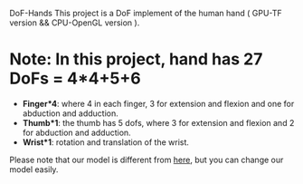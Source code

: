 DoF-Hands
This project is a DoF implement of the human hand  ( GPU-TF version && CPU-OpenGL version ). 

**Note**: In this project, hand has 27 DoFs = 4*4+5+6
=========================
- **Finger*4**: where 4 in each finger, 3 for extension and flexion and one for abduction and adduction.
- **Thumb*1**:  the thumb has 5 dofs, where 3 for extension and flexion and 2 for abduction and adduction.
- **Wrist*1**:  rotation and translation of the wrist.

Please note that our model is different from [here](https://biology.stackexchange.com/questions/30857/does-the-human-hand-have-27-degrees-of-freedom), but you can change our model easily.
